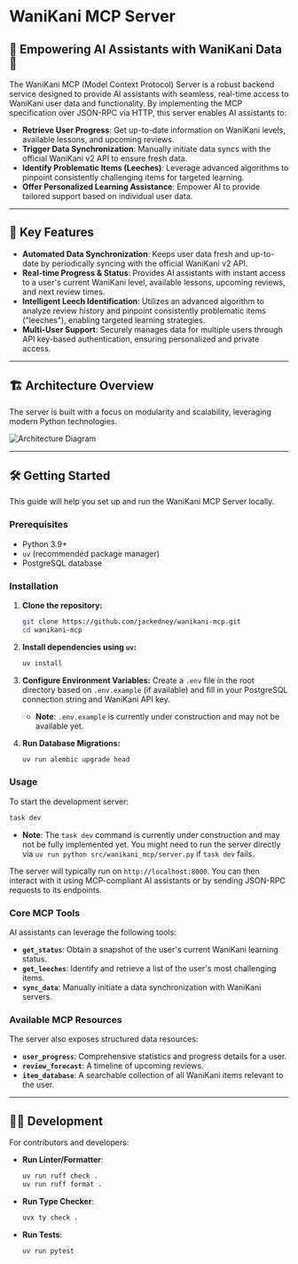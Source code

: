 # WaniKani MCP Server

## 🌟 Empowering AI Assistants with WaniKani Data 🌟

The WaniKani MCP (Model Context Protocol) Server is a robust backend service designed to provide AI assistants with seamless, real-time access to WaniKani user data and functionality. By implementing the MCP specification over JSON-RPC via HTTP, this server enables AI assistants to:

*   **Retrieve User Progress**: Get up-to-date information on WaniKani levels, available lessons, and upcoming reviews.
*   **Trigger Data Synchronization**: Manually initiate data syncs with the official WaniKani v2 API to ensure fresh data.
*   **Identify Problematic Items (Leeches)**: Leverage advanced algorithms to pinpoint consistently challenging items for targeted learning.
*   **Offer Personalized Learning Assistance**: Empower AI to provide tailored support based on individual user data.

---

## 🚀 Key Features

*   **Automated Data Synchronization**: Keeps user data fresh and up-to-date by periodically syncing with the official WaniKani v2 API.
*   **Real-time Progress & Status**: Provides AI assistants with instant access to a user's current WaniKani level, available lessons, upcoming reviews, and next review times.
*   **Intelligent Leech Identification**: Utilizes an advanced algorithm to analyze review history and pinpoint consistently problematic items ("leeches"), enabling targeted learning strategies.
*   **Multi-User Support**: Securely manages data for multiple users through API key-based authentication, ensuring personalized and private access.

---

## 🏗️ Architecture Overview

The server is built with a focus on modularity and scalability, leveraging modern Python technologies.

![Architecture Diagram](images/architecture.png)

---

## 🛠️ Getting Started

This guide will help you set up and run the WaniKani MCP Server locally.

### Prerequisites

*   Python 3.9+
*   `uv` (recommended package manager)
*   PostgreSQL database

### Installation

1.  **Clone the repository:**
    ```bash
    git clone https://github.com/jackedney/wanikani-mcp.git
    cd wanikani-mcp
    ```

2.  **Install dependencies using `uv`:**
    ```bash
    uv install
    ```

3.  **Configure Environment Variables:**
    Create a `.env` file in the root directory based on `.env.example` (if available) and fill in your PostgreSQL connection string and WaniKani API key.
    *   **Note**: `.env.example` is currently under construction and may not be available yet.

4.  **Run Database Migrations:**
    ```bash
    uv run alembic upgrade head
    ```

### Usage

To start the development server:

```bash
task dev
```
*   **Note**: The `task dev` command is currently under construction and may not be fully implemented yet. You might need to run the server directly via `uv run python src/wanikani_mcp/server.py` if `task dev` fails.

The server will typically run on `http://localhost:8000`. You can then interact with it using MCP-compliant AI assistants or by sending JSON-RPC requests to its endpoints.

### Core MCP Tools

AI assistants can leverage the following tools:

*   **`get_status`**: Obtain a snapshot of the user's current WaniKani learning status.
*   **`get_leeches`**: Identify and retrieve a list of the user's most challenging items.
*   **`sync_data`**: Manually initiate a data synchronization with WaniKani servers.

### Available MCP Resources

The server also exposes structured data resources:

*   **`user_progress`**: Comprehensive statistics and progress details for a user.
*   **`review_forecast`**: A timeline of upcoming reviews.
*   **`item_database`**: A searchable collection of all WaniKani items relevant to the user.

---

## 🧑‍💻 Development

For contributors and developers:

*   **Run Linter/Formatter**: 
    ```bash
    uv run ruff check .
    uv run ruff format .
    ```
*   **Run Type Checker**: 
    ```bash
    uvx ty check .
    ```
*   **Run Tests**: 
    ```bash
    uv run pytest
    ```